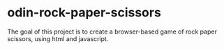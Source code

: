 # odin-rock-paper-scissors
The goal of this project is to create a browser-based game of rock paper scissors, using html and javascript.